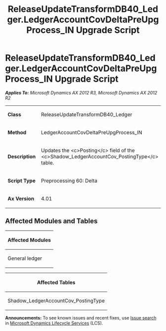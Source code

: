 ﻿---
title: ReleaseUpdateTransformDB40_Ledger.LedgerAccountCovDeltaPreUpgProcess_IN Upgrade Script
TOCTitle: ReleaseUpdateTransformDB40_Ledger.LedgerAccountCovDeltaPreUpgProcess_IN Upgrade Script
ms:assetid: 019c4dc8-f082-77ab-e478-6b01533673c7
ms:mtpsurl: https://msdn.microsoft.com/en-us/library/JJ684629(v=AX.60)
ms:contentKeyID: 49706326
ms.date: 05/18/2015
mtps_version: v=AX.60
---

# ReleaseUpdateTransformDB40\_Ledger.LedgerAccountCovDeltaPreUpgProcess\_IN Upgrade Script 


_**Applies To:** Microsoft Dynamics AX 2012 R3, Microsoft Dynamics AX 2012 R2_

<table>
<colgroup>
<col style="width: 50%" />
<col style="width: 50%" />
</colgroup>
<tbody>
<tr class="odd">
<td><p><strong>Class</strong></p></td>
<td><p>ReleaseUpdateTransformDB40_Ledger</p></td>
</tr>
<tr class="even">
<td><p><strong>Method</strong></p></td>
<td><p>LedgerAccountCovDeltaPreUpgProcess_IN</p></td>
</tr>
<tr class="odd">
<td><p><strong>Description</strong></p></td>
<td><p>Updates the &lt;c&gt;Posting&lt;/c&gt; field of the &lt;c&gt;Shadow_LedgerAccountCov_PostingType&lt;/c&gt; table.</p></td>
</tr>
<tr class="even">
<td><p><strong>Script Type</strong></p></td>
<td><p>Preprocessing 60: Delta</p></td>
</tr>
<tr class="odd">
<td><p><strong>Ax Version</strong></p></td>
<td><p>4.01</p></td>
</tr>
</tbody>
</table>


## Affected Modules and Tables

<table>
<colgroup>
<col style="width: 100%" />
</colgroup>
<thead>
<tr class="header">
<th><p>Affected Modules</p></th>
</tr>
</thead>
<tbody>
<tr class="odd">
<td><p>General ledger</p></td>
</tr>
</tbody>
</table>


<table>
<colgroup>
<col style="width: 100%" />
</colgroup>
<thead>
<tr class="header">
<th><p>Affected Tables</p></th>
</tr>
</thead>
<tbody>
<tr class="odd">
<td><p>Shadow_LedgerAccountCov_PostingType</p></td>
</tr>
</tbody>
</table>

  
**Announcements:** To see known issues and recent fixes, use [Issue search](http://go.microsoft.com/fwlink/?linkid=389258) in [Microsoft Dynamics Lifecycle Services](http://go.microsoft.com/fwlink/?linkid=306505) (LCS).

